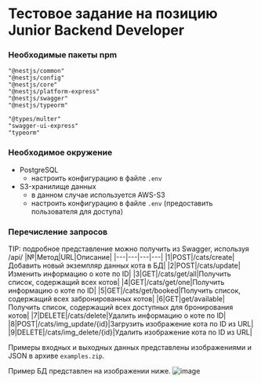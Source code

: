 # Тестовое задание на позицию Junior Backend Developer

### Необходимые пакеты npm
    "@nestjs/common"
    "@nestjs/config"
    "@nestjs/core"
    "@nestjs/platform-express"
    "@nestjs/swagger"
    "@nestjs/typeorm"
    
    "@types/multer"
    "swagger-ui-express"
    "typeorm"
### Необходимое окружение
- PostgreSQL
  - настроить конфигурацию в файле `.env`
- S3-хранилище данных
  - в данном случае используется AWS-S3
  - настроить конфигурацию в файле `.env` (предоставить пользователя для доступа)

### Перечисление запросов
TIP: подробное представление можно получить из Swagger, используя /api/
|№|Метод|URL|Описание|
|---|---|---|---|
|1|POST|/cats/create|Добавить новый экземпляр данных кота в БД|
|2|POST|/cats/update|Изменить информацию о коте по ID|
|3|GET|/cats/get/all|Получить список, содержащий всех котов|
|4|GET|/cats/get/one|Получить информацию о коте по ID|
|5|GET|/cats/get/booked|Получить список, содержащий всех забронированных котов|
|6|GET|get/available|Получить список, содержащий всех доступных для бронирования котов|
|7|DELETE|/cats/delete|Удалить информацию о коте по ID|
|8|POST|/cats/img_update/{id}|Загрузить изображение кота по ID из URL|
|9|DELETE|/cats/img_delete/{id}|Удалить изображение кота по ID из URL|

Примеры входных и выходных данных представлены изображениями и JSON в архиве `examples.zip`.

Пример БД представлен на изображении ниже.
![image](https://user-images.githubusercontent.com/54914800/136454849-25ebd2dc-977e-4c7d-b118-008dd8f97d1a.png)
